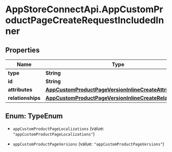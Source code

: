 # AppStoreConnectApi.AppCustomProductPageCreateRequestIncludedInner

## Properties

Name | Type | Description | Notes
------------ | ------------- | ------------- | -------------
**type** | **String** |  | 
**id** | **String** |  | [optional] 
**attributes** | [**AppCustomProductPageVersionInlineCreateAttributes**](AppCustomProductPageVersionInlineCreateAttributes.md) |  | 
**relationships** | [**AppCustomProductPageVersionInlineCreateRelationships**](AppCustomProductPageVersionInlineCreateRelationships.md) |  | [optional] 



## Enum: TypeEnum


* `appCustomProductPageLocalizations` (value: `"appCustomProductPageLocalizations"`)

* `appCustomProductPageVersions` (value: `"appCustomProductPageVersions"`)




